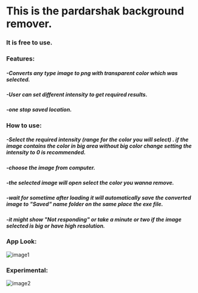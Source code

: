 # This is the pardarshak background remover.

### It is free to use.

### Features:
#####   -Converts any type image to png with transparent color which was selected.
#####   -User can set different intensity to get required results.
#####   -one stop saved location.

### How to use:
#####   -Select the required intensity (range for the color you will select) . if the image contains the color in big area without big color change setting the intensity to 0 is         recommended. 
#####   -choose the image from computer.
#####   -the selected image will open select the color you wanna remove.
#####   -wait for sometime after loading it will automatically save the converted image to "Saved" name folder on the same place the exe file.
#####   -it might show "Not responding" or take a minute or two if the image selected is big or have high resolution.

### App Look:
![image1](https://user-images.githubusercontent.com/31762803/97603484-80693e80-1a32-11eb-9436-8381172b06a1.PNG)

### Experimental:
![image2](https://user-images.githubusercontent.com/31762803/97603621-a262c100-1a32-11eb-8daa-4a44acb95100.PNG)
